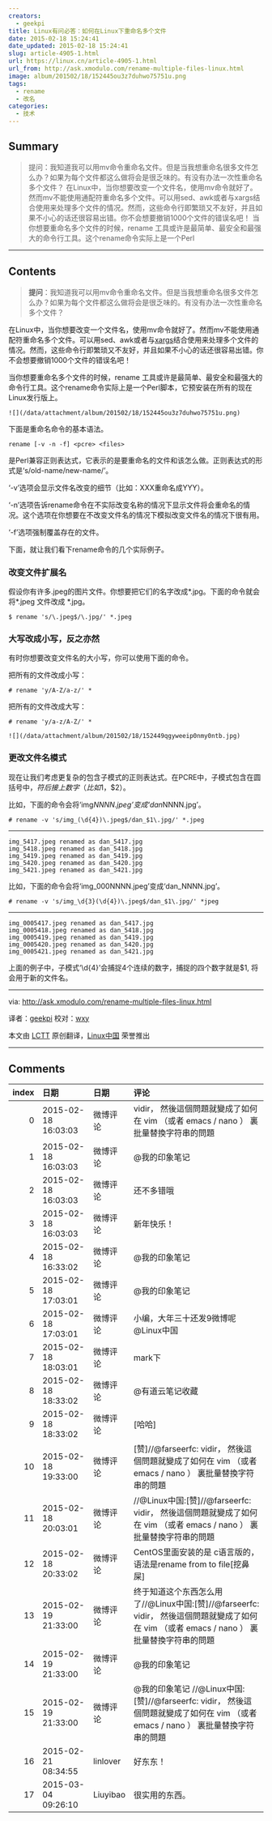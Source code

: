 ```yaml
---
creators:
  - geekpi
title: Linux有问必答：如何在Linux下重命名多个文件
date: 2015-02-18 15:24:41
date_updated: 2015-02-18 15:24:41
slug: article-4905-1.html
url: https://linux.cn/article-4905-1.html
url_from: http://ask.xmodulo.com/rename-multiple-files-linux.html
image: album/201502/18/152445ou3z7duhwo75751u.png
tags:
  - rename
  - 改名
categories:
  - 技术
---
```


## Summary

> 提问：我知道我可以用mv命令重命名文件。但是当我想重命名很多文件怎么办？如果为每个文件都这么做将会是很乏味的。有没有办法一次性重命名多个文件？  在Linux中，当你想要改变一个文件名，使用mv命令就好了。然而mv不能使用通配符重命名多个文件。可以用sed、awk或者与xargs结合使用来处理多个文件的情况。然而，这些命令行即繁琐又不友好，并且如果不小心的话还很容易出错。你不会想要撤销1000个文件的错误名吧！ 当你想要重命名多个文件的时候，rename 工具或许是最简单、最安全和最强大的命令行工具。这个rename命令实际上是一个Perl

***

<!-- more -->

## Contents

> 
> **提问**：我知道我可以用mv命令重命名文件。但是当我想重命名很多文件怎么办？如果为每个文件都这么做将会是很乏味的。有没有办法一次性重命名多个文件？
> 
> 
> 

在Linux中，当你想要改变一个文件名，使用mv命令就好了。然而mv不能使用通配符重命名多个文件。可以用sed、awk或者与[xargs](http://xmodulo.com/xargs-command-linux.html)结合使用来处理多个文件的情况。然而，这些命令行即繁琐又不友好，并且如果不小心的话还很容易出错。你不会想要撤销1000个文件的错误名吧！

当你想要重命名多个文件的时候，rename 工具或许是最简单、最安全和最强大的命令行工具。这个rename命令实际上是一个Perl脚本，它预安装在所有的现在Linux发行版上。

`![](/data/attachment/album/201502/18/152445ou3z7duhwo75751u.png)`

下面是重命名命令的基本语法。

```shell
rename [-v -n -f] <pcre> <files>
```

<pcre> 是Perl兼容正则表达式，它表示的是要重命名的文件和该怎么做。正则表达式的形式是‘s/old-name/new-name/’。

‘-v’选项会显示文件名改变的细节（比如：XXX重命名成YYY）。

‘-n’选项告诉rename命令在不实际改变名称的情况下显示文件将会重命名的情况。这个选项在你想要在不改变文件名的情况下模拟改变文件名的情况下很有用。

‘-f’选项强制覆盖存在的文件。

下面，就让我们看下rename命令的几个实际例子。

### 改变文件扩展名

假设你有许多.jpeg的图片文件。你想要把它们的名字改成*.jpg。下面的命令就会将*.jpeg 文件改成 \*.jpg。

```shell
$ rename 's/\.jpeg$/\.jpg/' *.jpeg 
```

### 大写改成小写，反之亦然

有时你想要改变文件名的大小写，你可以使用下面的命令。

把所有的文件改成小写：

```shell
# rename 'y/A-Z/a-z/' *
```

把所有的文件改成大写：

```shell
# rename 'y/a-z/A-Z/' * 
```

`![](/data/attachment/album/201502/18/152449qgyweeip0nmy0ntb.jpg)`

### 更改文件名模式

现在让我们考虑更复杂的包含子模式的正则表达式。在PCRE中，子模式包含在圆括号中，$符后接上数字（比如$1，$2）。

比如，下面的命令会将‘img*NNNN.jpeg’变成‘dan*NNNN.jpg’。

```shell
# rename -v 's/img_(\d{4})\.jpeg$/dan_$1\.jpg/' *.jpeg
```

---

```shell
img_5417.jpeg renamed as dan_5417.jpg
img_5418.jpeg renamed as dan_5418.jpg
img_5419.jpeg renamed as dan_5419.jpg
img_5420.jpeg renamed as dan_5420.jpg
img_5421.jpeg renamed as dan_5421.jpg
```

比如，下面的命令会将‘img\_000NNNN.jpeg’变成‘dan\_NNNN.jpg’。

```shell
# rename -v 's/img_\d{3}(\d{4})\.jpeg$/dan_$1\.jpg/' *jpeg
```

---

```shell
img_0005417.jpeg renamed as dan_5417.jpg
img_0005418.jpeg renamed as dan_5418.jpg
img_0005419.jpeg renamed as dan_5419.jpg
img_0005420.jpeg renamed as dan_5420.jpg
img_0005421.jpeg renamed as dan_5421.jpg
```

上面的例子中，子模式‘\d{4}’会捕捉4个连续的数字，捕捉的四个数字就是$1, 将会用于新的文件名。

---

via: <http://ask.xmodulo.com/rename-multiple-files-linux.html>

译者：[geekpi](https://github.com/geekpi) 校对：[wxy](https://github.com/wxy)

本文由 [LCTT](https://github.com/LCTT/TranslateProject) 原创翻译，[Linux中国](https://linux.cn/) 荣誉推出

***

## Comments

|   index | 日期                | 日期     | 评论                                                                                                                                        |
|--------:|:--------------------|:---------|:--------------------------------------------------------------------------------------------------------------------------------------------|
|       0 | 2015-02-18 16:03:03 | 微博评论 | vidir， 然後這個問題就變成了如何在 vim （或者 emacs / nano ） 裏批量替換字符串的問題                                                        |
|       1 | 2015-02-18 16:03:03 | 微博评论 | @我的印象笔记                                                                                                                               |
|       2 | 2015-02-18 16:03:03 | 微博评论 | 还不多错哦                                                                                                                                  |
|       3 | 2015-02-18 16:03:03 | 微博评论 | 新年快乐！                                                                                                                                  |
|       4 | 2015-02-18 16:33:02 | 微博评论 | @我的印象笔记                                                                                                                               |
|       5 | 2015-02-18 17:03:01 | 微博评论 | @我的印象笔记                                                                                                                               |
|       6 | 2015-02-18 17:03:01 | 微博评论 | 小编，大年三十还发9微博呢@Linux中国                                                                                                         |
|       7 | 2015-02-18 18:03:01 | 微博评论 | mark下                                                                                                                                      |
|       8 | 2015-02-18 18:33:02 | 微博评论 | @有道云笔记收藏                                                                                                                             |
|       9 | 2015-02-18 18:33:02 | 微博评论 | [哈哈]                                                                                                                                      |
|      10 | 2015-02-18 19:33:00 | 微博评论 | [赞]//@farseerfc: vidir， 然後這個問題就變成了如何在 vim （或者 emacs / nano ） 裏批量替換字符串的問題                                      |
|      11 | 2015-02-18 20:03:01 | 微博评论 | //@Linux中国:[赞]//@farseerfc: vidir， 然後這個問題就變成了如何在 vim （或者 emacs / nano ） 裏批量替換字符串的問題                         |
|      12 | 2015-02-18 20:33:02 | 微博评论 | CentOS里面安装的是 c语言版的，语法是rename from to file[挖鼻屎]                                                                             |
|      13 | 2015-02-19 21:33:00 | 微博评论 | 终于知道这个东西怎么用了//@Linux中国:[赞]//@farseerfc: vidir， 然後這個問題就變成了如何在 vim （或者 emacs / nano ） 裏批量替換字符串的問題 |
|      14 | 2015-02-19 21:33:00 | 微博评论 | @我的印象笔记                                                                                                                               |
|      15 | 2015-02-19 21:33:00 | 微博评论 | @我的印象笔记  //@Linux中国:[赞]//@farseerfc: vidir， 然後這個問題就變成了如何在 vim （或者 emacs / nano ） 裏批量替換字符串的問題          |
|      16 | 2015-02-21 08:34:55 | linlover | 好东东！                                                                                                                                    |
|      17 | 2015-03-04 09:26:10 | Liuyibao | 很实用的东西。                                                                                                                              |
